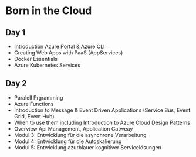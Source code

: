 # Born in the Cloud

## Day 1

- Introduction Azure Portal & Azure CLI	
- Creating Web Apps with PaaS (AppServices)
- Docker Essentials
- Azure Kubernetes Services	
	
## Day 2

- Paralell Prgramming
- Azure Functions 
- Introduction to Message & Event Driven Applications (Service Bus, Event Grid, Event Hub)
- When to use them including Introduction to Azure Cloud Design Patterns
- Overview Api Management, Application Gatweay
- Modul 3: Entwicklung für die asynchrone Verarbeitung
- Modul 4: Entwicklung für die Autoskalierung
- Modul 5: Entwicklung azurblauer kognitiver Servicelösungen
